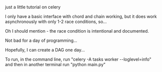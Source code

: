 just a little tutorial on celery

I only have a basic interface with chord and chain working, but
it does work asynchronously with only 1-2 race conditions, so...

Oh I should mention - the race condition is intentional and documented.

Not bad for a day of programming...

Hopefully, I can create a DAG one day...

To run, in the command line, run "celery -A tasks worker --loglevel=info" and then in another terminal run "python main.py"

